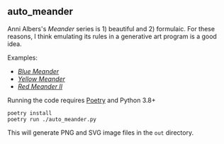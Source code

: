 ## auto_meander

Anni Albers's *Meander* series is 1) beautiful and 2) formulaic. For these reasons, I think emulating its rules in a generative art program is a good idea.

Examples:

* [*Blue Meander*](http://art.famsf.org/anni-albers/blue-meander-1996743)
* [*Yellow Meander*](http://art.famsf.org/anni-albers/yellow-meander-1996742)
* [*Red Meander II*](http://art.famsf.org/anni-albers/red-meander-ii-1996745)

Running the code requires [Poetry](https://python-poetry.org/) and Python 3.8+

```
poetry install
poetry run ./auto_meander.py
```

This will generate PNG and SVG image files in the `out` directory.
